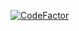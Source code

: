 [![CodeFactor](https://www.codefactor.io/repository/github/neil-mc-m/phpspec-container/badge)](https://www.codefactor.io/repository/github/neil-mc-m/phpspec-container)